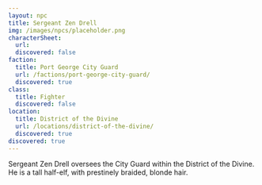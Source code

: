 ```yaml
---
layout: npc
title: Sergeant Zen Drell
img: /images/npcs/placeholder.png
characterSheet:
  url: 
  discovered: false
faction:
  title: Port George City Guard
  url: /factions/port-george-city-guard/
  discovered: true
class:
  title: Fighter
  discovered: false
location:
  title: District of the Divine
  url: /locations/district-of-the-divine/
  discovered: true
discovered: true
---
```

Sergeant Zen Drell oversees the City Guard within the District of the Divine. He is a tall half-elf, with prestinely braided, blonde hair.